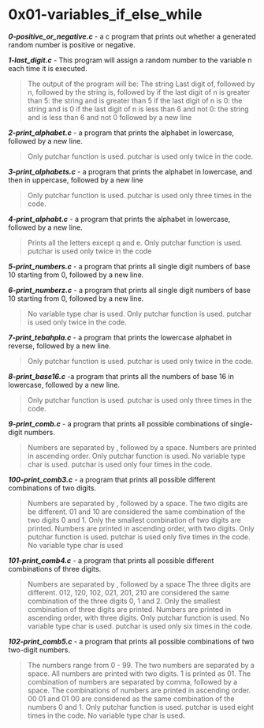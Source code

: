 # 0x01-variables_if_else_while

***0-positive_or_negative.c*** - a c program that prints out whether a generated random number is positive or negative.

***1-last_digit.c*** - This program will assign a random number to the variable n each time it is executed.

> The output of the program will be:
> The string Last digit of, followed by
> n, followed by
> the string is, followed by
> if the last digit of n is greater than 5: the string and is greater than 5
> if the last digit of n is 0: the string and is 0
> if the last digit of n is less than 6 and not 0: the string and is less than 6 and not 0
> followed by a new line

***2-print_alphabet.c*** - a program that prints the alphabet in lowercase, followed by a new line.

> Only putchar function is used.
> putchar is used only twice in the code.

***3-print_alphabets.c*** - a program that prints the alphabet in lowercase, and then in uppercase, followed by a new line

> Only putchar function is used.
> putchar is used only three times in the code.

***4-print_alphabt.c*** - a program that prints the alphabet in lowercase, followed by a new line.

> Prints all the letters except q and e.
> Only putchar function is used. 
 putchar is used only twice in the code

***5-print_numbers.c*** - a program that prints all single digit numbers of base 10 starting from 0, followed by a new line.

***6-print_numberz.c*** - a program that prints all single digit numbers of base 10 starting from 0, followed by a new line.

> No variable type char is used.
> Only putchar function is used.
> putchar is used only twice in the code.

***7-print_tebahpla.c*** - a program that prints the lowercase alphabet in reverse, followed by a new line.

> Only putchar function is used.
> putchar is used only twice in the code.

***8-print_base16.c*** -a program that prints all the numbers of base 16 in lowercase, followed by a new line.

> Only putchar function is used.
> putchar is used only three times in the code.

***9-print_comb.c*** - a program that prints all possible combinations of single-digit numbers.

> Numbers are separated by , followed by a space.
> Numbers are printed in ascending order.
> Only putchar function is used.
> No variable type char is used.
> putchar is used only four times in the code.

***100-print_comb3.c*** - a program that prints all possible different combinations of two digits.

> Numbers are separated by , followed by a space.
> The two digits are be different.
> 01 and 10 are considered the same combination of the two digits 0 and 1.
> Only the smallest combination of two digits are printed.
> Numbers are printed in ascending order, with two digits.
> Only putchar function is used.
> putchar is used only five times in the code.
> No variable type char is used


***101-print_comb4.c*** - a program that prints all possible different combinations of three digits.

> Numbers are separated by , followed by a space
> The three digits are different.
> 012, 120, 102, 021, 201, 210 are considered the same combination of the three digits 0, 1 and 2.
> Only the smallest combination of three digits are printed.
> Numbers are printed in ascending order, with three digits.
> Only putchar function is used.
> No variable type char is used.
> putchar is used only six times in the code.



***102-print_comb5.c*** - a program that prints all possible combinations of two two-digit numbers.

> The numbers range from 0 - 99.
> The two numbers are separated by a space.
> All numbers are printed with two digits. 1 is printed as 01.
> The combination of numbers are separated by comma, followed by a space.
> The combinations of numbers are printed in ascending order.
> 00 01 and 01 00 are considered as the same combination of the numbers 0 and 1.
> Only putchar function is used.
> putchar is used eight times in the code.
> No variable type char is used.